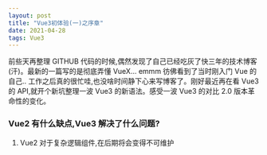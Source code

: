 ```yaml
---
layout: post
title: "Vue3初体验(一)之序章"
date: 2021-04-28
tags: Vue3
---
```


前些天再整理 GITHUB 代码的时候,偶然发现了自己已经吃灰了快三年的技术博客(汗)。最新的一篇写的是彻底弄懂 VueX... emmm 彷佛看到了当时刚入门 Vue 的自己.. 工作之后真的很忙哇,也没啥时间静下心来写博客了。刚好最近再在看 Vue3 的 API,就开个新坑整理一波 Vue3 的新语法。感受一波 Vue3 的对比 2.0 版本革命性的变化。

### Vue2 有什么缺点,Vue3 解决了什么问题?

1. Vue2 对于复杂逻辑组件,在后期将会变得不可维护
